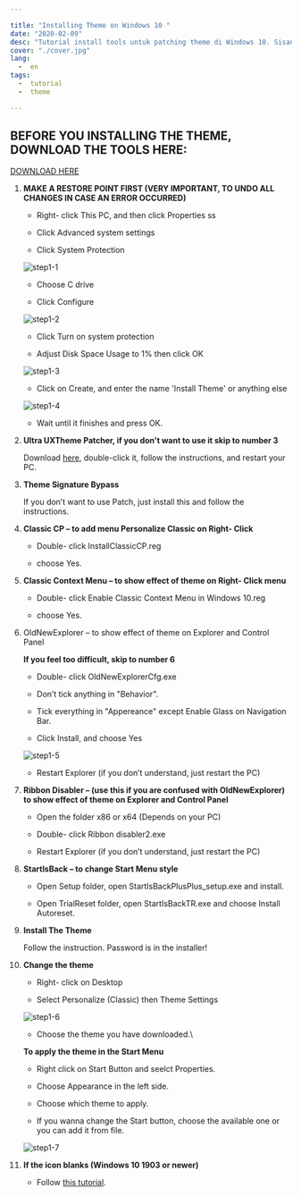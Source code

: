 ```yaml
---

title: "Installing Theme on Windows 10 "
date: "2020-02-09"
desc: "Tutorial install tools untuk patching theme di Windows 10. Sisanya kata kata pengganti biar card elementnya ga ngebug ok oce."
cover: "./cover.jpg"
lang:
  -  en
tags:
  -  tutorial
  -  theme

---
```


## BEFORE YOU INSTALLING THE THEME, DOWNLOAD THE TOOLS HERE:

<a href="https://google.com" class="btn"><span class="name">DOWNLOAD HERE</span></a>

1. **MAKE A RESTORE POINT FIRST (VERY IMPORTANT, TO UNDO ALL CHANGES IN CASE AN ERROR OCCURRED)**

    - Right- click This PC, and then click Properties
ss
    - Click Advanced system settings

    - Click System Protection

   ![step1-1](./001.jpg)

    - Choose C drive

    - Click Configure

   ![step1-2](./002.jpg)

    - Click Turn on system protection

    - Adjust Disk Space Usage to 1% then click OK

   ![step1-3](./003.jpg)

   - Click on Create, and enter the name 'Install Theme' or anything else
   
   ![step1-4](./004.jpg)

   - Wait until it finishes and press OK.

2. **Ultra UXTheme Patcher, if you don't want to use it skip to number 3**

    Download [here](https://www.syssel.net/hoefs/software_uxtheme.php?lang=en), double-click it, follow the instructions, and restart your PC.

3. **Theme Signature Bypass**

    If you don’t want to use Patch, just install this and follow the instructions.

4. **Classic CP – to add menu Personalize Classic on Right- Click**

    - Double- click InstallClassicCP.reg

    - choose Yes.

5. **Classic Context Menu – to show effect of theme on Right- Click menu**

    - Double- click Enable Classic Context Menu in Windows 10.reg

    - choose Yes.

6. OldNewExplorer – to show effect of theme on Explorer and Control Panel

   **If you feel too difficult, skip to number 6**

    - Double- click OldNewExplorerCfg.exe

    - Don’t tick anything in "Behavior".

    - Tick everything in "Appereance" except Enable Glass on Navigation Bar.

    - Click Install, and choose Yes

   ![step1-5](./005.jpg)

    - Restart Explorer (if you don’t understand, just restart the PC)

7. **Ribbon Disabler – (use this if you are confused with OldNewExplorer) to show effect of theme on Explorer and Control Panel**

    - Open the folder x86 or x64 (Depends on your PC)

    - Double- click Ribbon disabler2.exe

    - Restart Explorer (if you don’t understand, just restart the PC)

8. **StartIsBack – to change Start Menu style**

    - Open Setup folder, open StartIsBackPlusPlus_setup.exe and install.

    - Open TrialReset folder, open StartIsBackTR.exe and choose Install Autoreset.

9. **Install The Theme**

    Follow the instruction. Password is in the installer!

10. **Change the theme**

    - Right- click on Desktop

    - Select Personalize (Classic) then Theme Settings

    ![step1-6](./006.jpg)

    - Choose the theme you have downloaded.\

    **To apply the theme in the Start Menu**
    
    - Right click on Start Button and seelct Properties.
   
    - Choose Appearance in the left side.
   
    - Choose which theme to apply.
   
    - If you wanna change the Start button, choose the available one or you can add it from file.
    
    ![step1-7](./007.jpg)

11. **If the icon blanks (Windows 10 1903 or newer)**

    - Follow [this tutorial](https://google.com).
